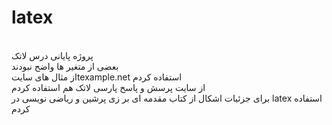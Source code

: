 # latex
<br>
پروژه پایانی درس لاتک
<br>
بعضی از متغیر ها واضح نبودند
<br>
از مثال های سایتtexample.net استفاده کردم
<br>
از سایت پرسش و پاسخ پارسی لاتک هم استفاده کردم
<br>
برای جزئیات  اشکال از کتاب مقدمه ای بر زی پرشین و ریاضی نویسی در latex استفاده کردم
